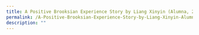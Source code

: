 ```yaml
---
title: A Positive Brooksian Experience Story by Liang Xinyin (Alumna, 2017)
permalink: /A-Positive-Brooksian-Experience-Story-by-Liang-Xinyin-Alumna-2017/permalink/
description: ""
---
```

